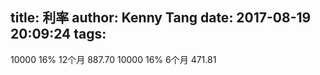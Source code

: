 title: 利率
author: Kenny Tang
date: 2017-08-19 20:09:24
tags:
---
10000 16% 12个月 887.70
10000 16% 6个月 471.81